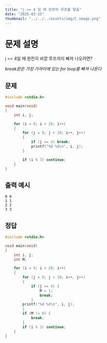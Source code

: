 ```yaml
---
title: "j == 4 일 때 완전히 루프를 탈출" 
date: "2025-03-25"
thumbnail: "../../../assets/img/C_image.png"
---
```


# 문제 설명
j == 4일 때 완전히 바깥 루프까지 빠져 나오려면?

*break문은 가장 가까이에 있는 for loop를 빠져 나온다*


## 문제

```c
#include <stdio.h>

void main(void)
{
	int i, j;

	for (i = 0; i < 20; i++)
	{
		for (j = 0; j < 10; i++, j++)
		{
			if (j == 4) break;
			printf("%d %d\n", i, j);
		}

		if (i % 3) continue;
	}
}
```
## 출력 예시
```
0 0
1 1
2 2
3 3
```

## 정답
```c
#include <stdio.h>

void main(void)
{
	int i, j;
	int M;

	for (i = 0; i < 20; i++)
	{
		for (j = 0; j < 10; i++, j++)
		{
			if (j == 4) {
				M = 1;
				break;
			}
		printf("%d %d\n", i, j);
		}
		if (M != 0) {
			break;
		}
		if (i % 3) continue;
	}
}
```

